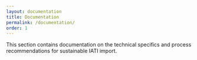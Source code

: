 ```yaml
---
layout: documentation
title: Documentation
permalink: /documentation/
order: 1
---
```


This section contains documentation on the technical specifics and process recommendations for sustainable IATI import.